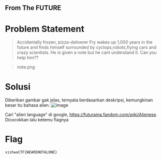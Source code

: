 ## From The FUTURE

# Problem Statement

> Accidentally frozen, pizza-deliverer Fry wakes up 1,000 years in the future and finds himself surrounded by cyclops,robots,flying cars and crazy scientists. He is given a note but he cant understand it. Can you help him??

> note.png

# Solusi

Diberikan gambar gak jelas, ternyata berdasarkan deskripsi, kemungkinan besar itu bahasa alien.
![image](https://user-images.githubusercontent.com/73151823/111188118-42d30f80-85e7-11eb-8141-c2570be2f9cb.png)

Cari "alien language" di google, https://futurama.fandom.com/wiki/Alienese. Dicocokkan lalu ketemu flagnya

# Flag

```vishwaCTF{WEARENOTALONE}```

